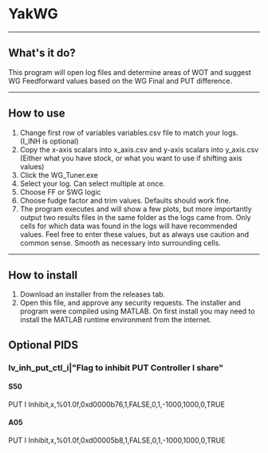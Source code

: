 # YakWG
----
## What's it do?
This program will open log files and determine areas of WOT and suggest WG Feedforward values based on the WG Final and PUT difference.

----
## How to use
1. Change first row of variables variables.csv file to match your logs. (I_INH is optional)
2. Copy the x-axis scalars into x_axis.csv and y-axis scalars into y_axis.csv (Either what you have stock, or what you want to use if shifting axis values)
3. Click the WG_Tuner.exe
4. Select your log. Can select multiple at once.
5. Choose FF or SWG logic
6. Choose fudge factor and trim values. Defaults should work fine.
7. The program executes and will show a few plots, but more importantly output two results files in the same folder as the logs came from. Only cells for which data was found in the logs will have recommended values. Feel free to enter these values, but as always use caution and common sense. Smooth as necessary into surrounding cells.

----
## How to install
1. Download an installer from the releases tab.
2. Open this file, and approve any security requests.
The installer and program were compiled using MATLAB. On first install you may need to install the MATLAB runtime environment from the internet.

## Optional PIDS
### lv_inh_put_ctl_i|"Flag to inhibit PUT Controller I share"
#### S50
PUT I Inhibit,x,%01.0f,0xd0000b76,1,FALSE,0,1,-1000,1000,0,TRUE
#### A05
PUT I Inhibit,x,%01.0f,0xd00005b8,1,FALSE,0,1,-1000,1000,0,TRUE
